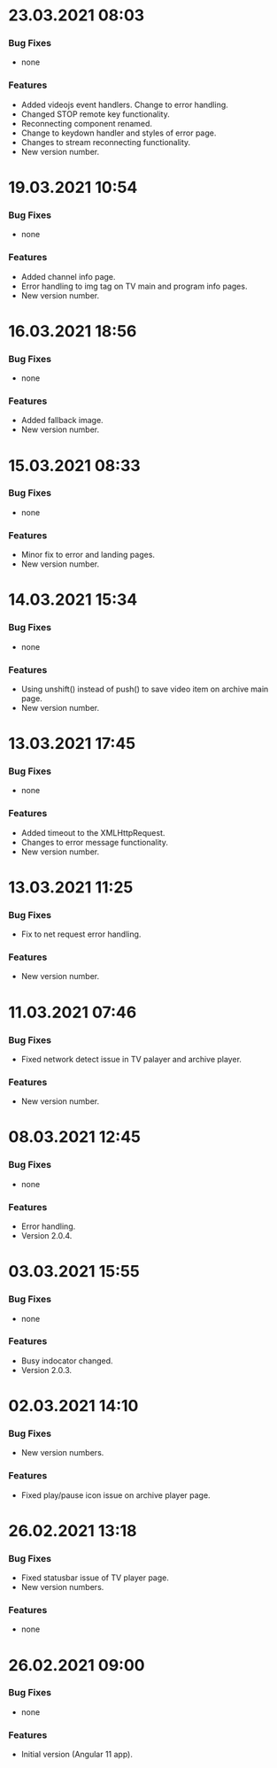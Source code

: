 # 23.03.2021 08:03

### Bug Fixes

* none

### Features

* Added videojs event handlers. Change to error handling.
* Changed STOP remote key functionality.
* Reconnecting component renamed.
* Change to keydown handler and styles of error page.
* Changes to stream reconnecting functionality.
* New version number.


# 19.03.2021 10:54

### Bug Fixes

* none

### Features

* Added channel info page.
* Error handling to img tag on TV main and program info pages.
* New version number.


# 16.03.2021 18:56

### Bug Fixes

* none

### Features

* Added fallback image.
* New version number.


# 15.03.2021 08:33

### Bug Fixes

* none

### Features

* Minor fix to error and landing pages.
* New version number.


# 14.03.2021 15:34

### Bug Fixes

* none

### Features

* Using unshift() instead of push() to save video item on archive main page.
* New version number.


# 13.03.2021 17:45

### Bug Fixes

* none

### Features

* Added timeout to the XMLHttpRequest.
* Changes to error message functionality.
* New version number.


# 13.03.2021 11:25

### Bug Fixes

* Fix to net request error handling.

### Features

* New version number.


# 11.03.2021 07:46

### Bug Fixes

* Fixed network detect issue in TV palayer and archive player.

### Features

* New version number.


# 08.03.2021 12:45

### Bug Fixes

* none

### Features

* Error handling.
* Version 2.0.4.


# 03.03.2021 15:55

### Bug Fixes

* none

### Features

* Busy indocator changed.
* Version 2.0.3.

# 02.03.2021 14:10

### Bug Fixes

* New version numbers.

### Features

* Fixed play/pause icon issue on archive player page. 


# 26.02.2021 13:18

### Bug Fixes

* Fixed statusbar issue of TV player page. 
* New version numbers.

### Features

* none


# 26.02.2021 09:00

### Bug Fixes

* none 

### Features

* Initial version (Angular 11 app).

